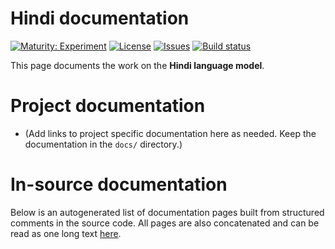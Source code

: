 # Hindi documentation

[![Maturity: Experiment](https://img.shields.io/badge/Maturity-Experiment-black.svg)](https://giellalt.github.io/MaturityClassification.html)
[![License](https://img.shields.io/github/license/giellalt/lang-hin)](https://raw.githubusercontent.com/giellalt/lang-hin/main/LICENSE)
[![Issues](https://img.shields.io/github/issues/giellalt/lang-hin)](https://github.com/giellalt/lang-hin/issues)
[![Build status](https://github.com/giellalt/lang-hin/workflows/Speller%20CI+CD/badge.svg)](https://github.com/giellalt/lang-hin/actions)

This page documents the work on the **Hindi language model**. 

# Project documentation

* (Add links to project specific documentation here as needed. Keep the documentation in the `docs/` directory.)

# In-source documentation

Below is an autogenerated list of documentation pages built from structured comments in the source code. All pages are also concatenated and can be read as one long text [here](hin.md).
